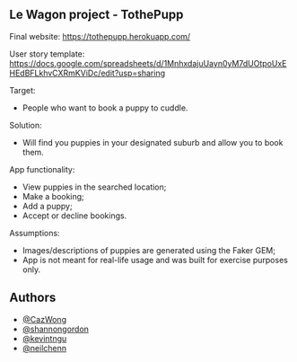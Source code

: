 
## Le Wagon project - TothePupp

Final website:
https://tothepupp.herokuapp.com/


User story template:
https://docs.google.com/spreadsheets/d/1MnhxdajuUayn0yM7dUOtpoUxEHEdBFLkhvCXRmKViDc/edit?usp=sharing


Target:
- People who want to book a puppy to cuddle.

Solution:
- Will find you puppies in your designated suburb and allow you to book them.

App functionality:
- View puppies in the searched location;
- Make a booking;
- Add a puppy;
- Accept or decline bookings.

Assumptions:
- Images/descriptions of puppies are generated using the Faker GEM;
- App is not meant for real-life usage and was built for exercise purposes only.







## Authors

- [@CazWong](https://github.com/CazWong)
- [@shannongordon](https://github.com/shannongordon)
- [@kevintngu](https://github.com/kevintngu)
- [@neilchenn](https://github.com/neilchenn)
